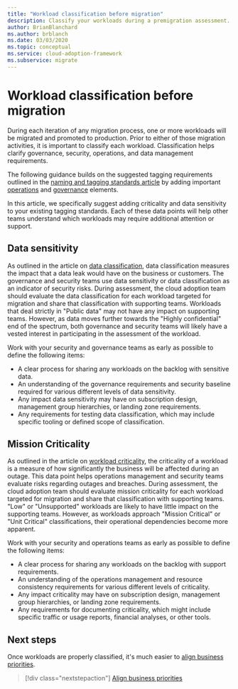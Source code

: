 ```yaml
---
title: "Workload classification before migration"
description: Classify your workloads during a premigration assessment.
author: BrianBlanchard
ms.author: brblanch
ms.date: 03/03/2020
ms.topic: conceptual
ms.service: cloud-adoption-framework
ms.subservice: migrate
---
```


# Workload classification before migration

During each iteration of any migration process, one or more workloads will be migrated and promoted to production. Prior to either of those migration activities, it is important to classify each workload. Classification helps clarify governance, security, operations, and data management requirements.

The following guidance builds on the suggested tagging requirements outlined in the [naming and tagging standards article](../../../ready/azure-best-practices/naming-and-tagging.md#metadata-tags) by adding important [operations](../../../manage/considerations/criticality.md#criticality-scale) and [governance](../../../govern/guides/complex/prescriptive-guidance.md#resource-tagging) elements.

In this article, we specifically suggest adding criticality and data sensitivity to your existing tagging standards. Each of these data points will help other teams understand which workloads may require additional attention or support.

## Data sensitivity

As outlined in the article on [data classification](../../../govern/policy-compliance/data-classification.md), data classification measures the impact that a data leak would have on the business or customers. The governance and security teams use data sensitivity or data classification as an indicator of security risks. During assessment, the cloud adoption team should evaluate the data classification for each workload targeted for migration and share that classification with supporting teams. Workloads that deal strictly in "Public data" may not have any impact on supporting teams. However, as data moves further towards the "Highly confidential" end of the spectrum, both governance and security teams will likely have a vested interest in participating in the assessment of the workload.

Work with your security and governance teams as early as possible to define the following items:

- A clear process for sharing any workloads on the backlog with sensitive data.
- An understanding of the governance requirements and security baseline required for various different levels of data sensitivity.
- Any impact data sensitivity may have on subscription design, management group hierarchies, or landing zone requirements.
- Any requirements for testing data classification, which may include specific tooling or defined scope of classification.

## Mission Criticality

As outlined in the article on [workload criticality](../../../manage/considerations/criticality.md), the criticality of a workload is a measure of how significantly the business will be affected during an outage. This data point helps operations management and security teams evaluate risks regarding outages and breaches. During assessment, the cloud adoption team should evaluate mission criticality for each workload targeted for migration and share that classification with supporting teams. "Low" or "Unsupported" workloads are likely to have little impact on the supporting teams. However, as workloads approach "Mission Critical" or "Unit Critical" classifications, their operational dependencies become more apparent.

Work with your security and operations teams as early as possible to define the following items:

- A clear process for sharing any workloads on the backlog with support requirements.
- An understanding of the operations management and resource consistency requirements for various different levels of criticality.
- Any impact criticality may have on subscription design, management group hierarchies, or landing zone requirements.
- Any requirements for documenting criticality, which might include specific traffic or usage reports, financial analyses, or other tools.

## Next steps

Once workloads are properly classified, it's much easier to [align business priorities](./business-priorities.md).

> [!div class="nextstepaction"]
> [Align business priorities](./business-priorities.md)
